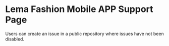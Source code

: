 # Lema Fashion Mobile APP Support Page
Users can create an issue in a public repository where issues have not been disabled.
